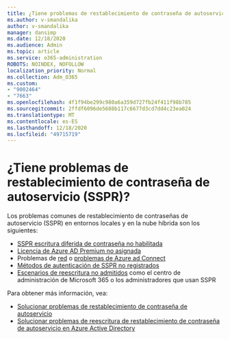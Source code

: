 ```yaml
---
title: ¿Tiene problemas de restablecimiento de contraseña de autoservicio (SSPR)?
ms.author: v-smandalika
author: v-smandalika
manager: dansimp
ms.date: 12/18/2020
ms.audience: Admin
ms.topic: article
ms.service: o365-administration
ROBOTS: NOINDEX, NOFOLLOW
localization_priority: Normal
ms.collection: Adm_O365
ms.custom:
- "9002464"
- "7663"
ms.openlocfilehash: 4f1f94be299c980a6a359d727fb24f411f98b785
ms.sourcegitcommit: 2ffdf6096de5608b117c6677d3cd7dd4c23ea024
ms.translationtype: MT
ms.contentlocale: es-ES
ms.lasthandoff: 12/18/2020
ms.locfileid: "49715719"
---
```

# <a name="having-self-service-password-reset-sspr-problems"></a>¿Tiene problemas de restablecimiento de contraseña de autoservicio (SSPR)?

Los problemas comunes de restablecimiento de contraseñas de autoservicio (SSPR) en entornos locales y en la nube híbrida son los siguientes:

- [SSPR escritura diferida de contraseña no habilitada](https://docs.microsoft.com/azure/active-directory/authentication/tutorial-enable-sspr-writeback)
- [Licencia de Azure AD Premium no asignada](https://docs.microsoft.com/azure/active-directory/authentication/concept-sspr-licensing)
- Problemas de [red](https://docs.microsoft.com/azure/active-directory/hybrid/tshoot-connect-connectivity) o [problemas de Azure ad Connect](https://docs.microsoft.com/azure/active-directory/hybrid/tshoot-connect-sync-errors)
- [Métodos de autenticación de SSPR no registrados](https://mysignins.microsoft.com/security-info)
- [Escenarios de reescritura no admitidos](https://docs.microsoft.com/azure/active-directory/authentication/concept-sspr-writeback#unsupported-writeback-operations) como el centro de administración de Microsoft 365 o los administradores que usan SSPR


Para obtener más información, vea:

- [Solucionar problemas de restablecimiento de contraseña de autoservicio](https://docs.microsoft.com/azure/active-directory/authentication/troubleshoot-sspr)
- [Solucionar problemas de reescritura de restablecimiento de contraseña de autoservicio en Azure Active Directory](https://docs.microsoft.com/azure/active-directory/authentication/troubleshoot-sspr-writeback)
